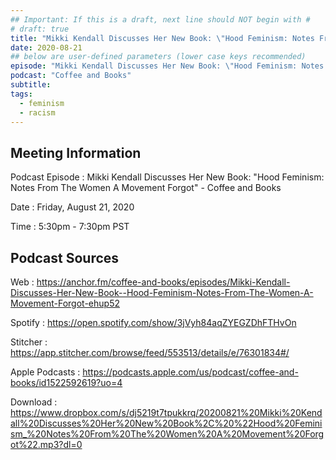 ```yaml
---
## Important: If this is a draft, next line should NOT begin with #
# draft: true
title: "Mikki Kendall Discusses Her New Book: \"Hood Feminism: Notes From The Women A Movement Forgot\" - Coffee and Books"
date: 2020-08-21
## below are user-defined parameters (lower case keys recommended)
episode: "Mikki Kendall Discusses Her New Book: \"Hood Feminism: Notes From The Women A Movement Forgot\""
podcast: "Coffee and Books"
subtitle:
tags:
  - feminism
  - racism
---
```


## Meeting Information

Podcast Episode
:   Mikki Kendall Discusses Her New Book: \"Hood Feminism: Notes From The Women A Movement Forgot\" - Coffee and Books

Date
:   Friday, August 21, 2020

Time
:   5:30pm - 7:30pm PST

## Podcast Sources

Web
:   https://anchor.fm/coffee-and-books/episodes/Mikki-Kendall-Discusses-Her-New-Book--Hood-Feminism-Notes-From-The-Women-A-Movement-Forgot-ehup52

Spotify
:   https://open.spotify.com/show/3jVyh84aqZYEGZDhFTHvOn

Stitcher
:   https://app.stitcher.com/browse/feed/553513/details/e/76301834#/

Apple Podcasts
:   https://podcasts.apple.com/us/podcast/coffee-and-books/id1522592619?uo=4

Download
:   https://www.dropbox.com/s/dj5219t7tpukkrq/20200821%20Mikki%20Kendall%20Discusses%20Her%20New%20Book%2C%20%22Hood%20Feminism_%20Notes%20From%20The%20Women%20A%20Movement%20Forgot%22.mp3?dl=0

